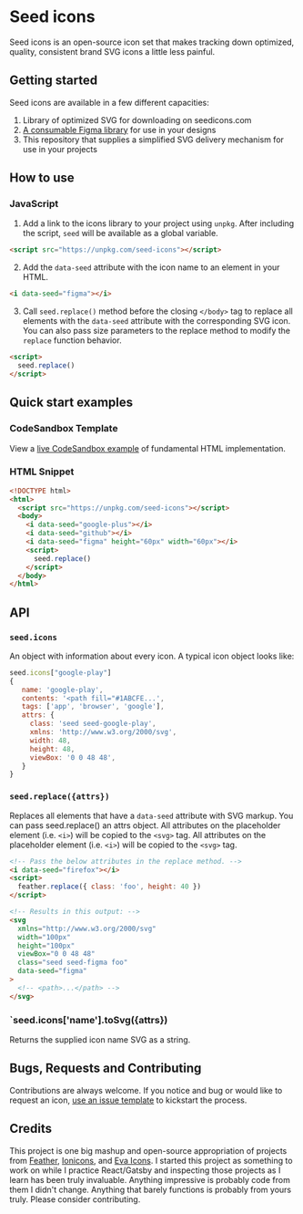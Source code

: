 # Seed icons

Seed icons is an open-source icon set that makes tracking down optimized, quality, consistent brand SVG icons a little less painful.

## Getting started

Seed icons are available in a few different capacities:

1. Library of optimized SVG for downloading on seedicons.com
2. [A consumable Figma library](https://www.figma.com/file/6bCEHsd2UTJFAks5QS12M5/Seed-Icons) for use in your designs
3. This repository that supplies a simplified SVG delivery mechanism for use in your projects

## How to use

### JavaScript

1. Add a link to the icons library to your project using `unpkg`. After including the script, `seed` will be available as a global variable.

```html
<script src="https://unpkg.com/seed-icons"></script>
```

2. Add the `data-seed` attribute with the icon name to an element in your HTML.

```html
<i data-seed="figma"></i>
```

3. Call `seed.replace()` method before the closing `</body>` tag to replace all elements with the `data-seed` attribute with the corresponding SVG icon. You can also pass size parameters to the replace method to modify the `replace` function behavior.

```html
<script>
  seed.replace()
</script>
```

## Quick start examples

### CodeSandbox Template

View a [live CodeSandbox example](https://codesandbox.io/s/seed-icons-template-inptk) of fundamental HTML implementation.

### HTML Snippet

```html
<!DOCTYPE html>
<html>
  <script src="https://unpkg.com/seed-icons"></script>
  <body>
    <i data-seed="google-plus"></i>
    <i data-seed="github"></i>
    <i data-seed="figma" height="60px" width="60px"></i>
    <script>
      seed.replace()
    </script>
  </body>
</html>
```

## API

### `seed.icons`

An object with information about every icon. A typical icon object looks like:

```js
seed.icons["google-play"]
{
   name: 'google-play',
   contents: '<path fill="#1ABCFE...',
   tags: ['app', 'browser', 'google'],
   attrs: {
     class: 'seed seed-google-play',
     xmlns: 'http://www.w3.org/2000/svg',
     width: 48,
     height: 48,
     viewBox: '0 0 48 48',
   }
}
```

### `seed.replace({attrs})`

Replaces all elements that have a `data-seed` attribute with SVG markup. You can pass seed.replace() an attrs object. All attributes on the placeholder element (i.e. `<i>`) will be copied to the `<svg>` tag. All attributes on the placeholder element (i.e. `<i>`) will be copied to the `<svg>` tag.

```html
<!-- Pass the below attributes in the replace method. -->
<i data-seed="firefox"></i>
<script>
  feather.replace({ class: 'foo', height: 40 })
</script>

<!-- Results in this output: -->
<svg
  xmlns="http://www.w3.org/2000/svg"
  width="100px"
  height="100px"
  viewBox="0 0 48 48"
  class="seed seed-figma foo"
  data-seed="figma"
>
  <!-- <path>...</path> -->
</svg>
```

### `seed.icons['name'].toSvg({attrs})

Returns the supplied icon name SVG as a string.

## Bugs, Requests and Contributing

Contributions are always welcome. If you notice and bug or would like to request an icon, [use an issue template](https://github.com/seedicons/seed/issues/new/choose) to kickstart the process.

## Credits

This project is one big mashup and open-source appropriation of projects from [Feather](https://github.com/feathericons/feather), [Ionicons](https://github.com/ionic-team/ionicons), and [Eva Icons](https://akveo.github.io/eva-icons/#/). I started this project as something to work on while I practice React/Gatsby and inspecting those projects as I learn has been truly invaluable. Anything impressive is probably code from them I didn't change. Anything that barely functions is probably from yours truly. Please consider contributing.
